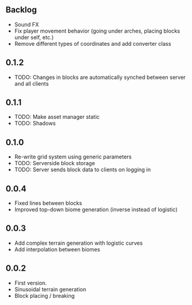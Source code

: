 ## Backlog
* Sound FX
* Fix player movement behavior (going under arches, placing blocks under self, etc.)
* Remove different types of coordinates and add converter class

## 0.1.2

* TODO: Changes in blocks are automatically synched between server and all clients

## 0.1.1

* TODO: Make asset manager static
* TODO: Shadows

## 0.1.0

* Re-write grid system using generic parameters
* TODO: Serverside block storage
* TODO: Server sends block data to clients on logging in

## 0.0.4

* Fixed lines between blocks
* Improved top-down biome generation (inverse instead of logistic)

## 0.0.3

* Add complex terrain generation with logistic curves
* Add interpolation between biomes

## 0.0.2

* First version.
* Sinusoidal terrain generation
* Block placing / breaking
